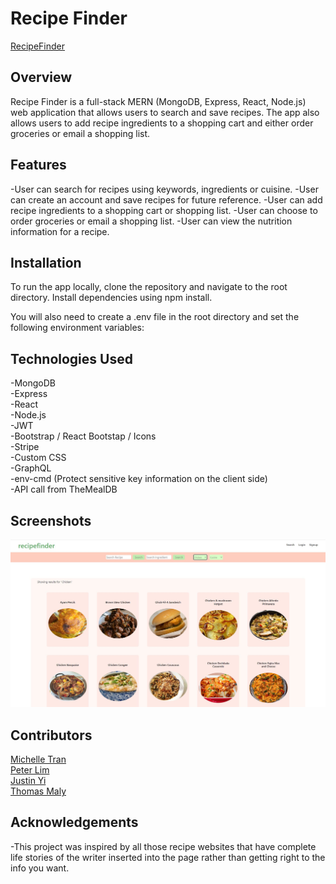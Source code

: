 # Recipe Finder

[RecipeFinder](https://k-meal-planner.herokuapp.com/)

## Overview

Recipe Finder is a full-stack MERN (MongoDB, Express, React, Node.js) web application that allows users to search and save recipes. The app also allows users to add recipe ingredients to a shopping cart and either order groceries or email a shopping list.

## Features

-User can search for recipes using keywords, ingredients or cuisine.
-User can create an account and save recipes for future reference.
-User can add recipe ingredients to a shopping cart or shopping list.
-User can choose to order groceries or email a shopping list.
-User can view the nutrition information for a recipe.

## Installation

To run the app locally, clone the repository and navigate to the root directory. Install dependencies using npm install.

You will also need to create a .env file in the root directory and set the following environment variables:

## Technologies Used

-MongoDB <br />
-Express <br />
-React <br />
-Node.js <br />
-JWT <br />
-Bootstrap / React Bootstap / Icons <br />
-Stripe <br />
-Custom CSS <br />
-GraphQL <br />
-env-cmd (Protect sensitive key information on the client side) <br />
-API call from TheMealDB <br />

## Screenshots

![](./client/src/assets/recsearch1.JPG)


## Contributors

[Michelle Tran](https://github.com/michelletrn)<br>
[Peter Lim](https://github.com/peterlim995)<br>
[Justin Yi](https://github.com/inputName-jy)<br>
[Thomas Maly](https://github.com/ThomasJay44)
 
## Acknowledgements

-This project was inspired by all those recipe websites that have complete life stories of the writer inserted into the page rather than getting right to the info you want.